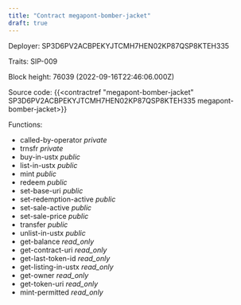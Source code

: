 ```yaml
---
title: "Contract megapont-bomber-jacket"
draft: true
---
```

Deployer: SP3D6PV2ACBPEKYJTCMH7HEN02KP87QSP8KTEH335

Traits:
SIP-009 



Block height: 76039 (2022-09-16T22:46:06.000Z)

Source code: {{<contractref "megapont-bomber-jacket" SP3D6PV2ACBPEKYJTCMH7HEN02KP87QSP8KTEH335 megapont-bomber-jacket>}}

Functions:

* called-by-operator _private_
* trnsfr _private_
* buy-in-ustx _public_
* list-in-ustx _public_
* mint _public_
* redeem _public_
* set-base-uri _public_
* set-redemption-active _public_
* set-sale-active _public_
* set-sale-price _public_
* transfer _public_
* unlist-in-ustx _public_
* get-balance _read_only_
* get-contract-uri _read_only_
* get-last-token-id _read_only_
* get-listing-in-ustx _read_only_
* get-owner _read_only_
* get-token-uri _read_only_
* mint-permitted _read_only_
